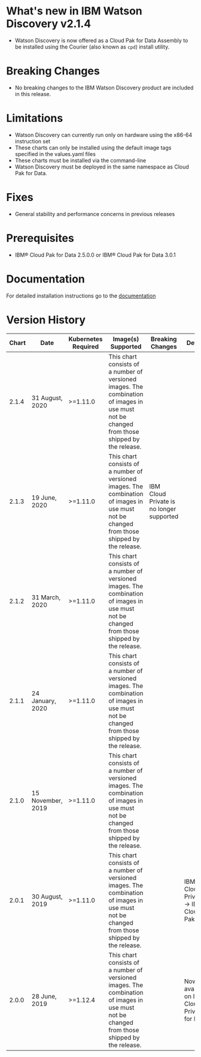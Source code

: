 # What's new in IBM Watson Discovery v2.1.4

- Watson Discovery is now offered as a Cloud Pak for Data Assembly to be installed using the Courier (also known as `cpd`) install utility.

# Breaking Changes

- No breaking changes to the IBM Watson Discovery product are included in this release.

# Limitations

- Watson Discovery can currently run only on hardware using the x86-64 instruction set
- These charts can only be installed using the default image tags specified in the values.yaml files
- These charts must be installed via the command-line
- Watson Discovery must be deployed in the same namespace as Cloud Pak for Data.

# Fixes

- General stability and performance concerns in previous releases

# Prerequisites

- IBM® Cloud Pak for Data 2.5.0.0 or IBM® Cloud Pak for Data 3.0.1


# Documentation

For detailed installation instructions go to the [documentation](https://docs-icpdata.mybluemix.net/docs/content/SSQNUZ_current/com.ibm.icpdata.doc/watson/discovery-install.html)


# Version History

| Chart | Date | Kubernetes Required | Image(s) Supported | Breaking Changes | Details |
| ----- | ---- | ------------ | ------------------ | ---------------- | ------- |
| 2.1.4 | 31 August, 2020 | >=1.11.0 | This chart consists of a number of versioned images. The combination of images in use must not be changed from those shipped by the release. | | |
| 2.1.3 | 19 June, 2020 | >=1.11.0 | This chart consists of a number of versioned images. The combination of images in use must not be changed from those shipped by the release. | IBM Cloud Private is no longer supported | |
| 2.1.2 | 31 March, 2020 | >=1.11.0 | This chart consists of a number of versioned images. The combination of images in use must not be changed from those shipped by the release. | | |
| 2.1.1 | 24 January, 2020 | >=1.11.0 | This chart consists of a number of versioned images. The combination of images in use must not be changed from those shipped by the release. | | |
| 2.1.0 | 15 November, 2019 | >=1.11.0 | This chart consists of a number of versioned images. The combination of images in use must not be changed from those shipped by the release. | | |
| 2.0.1 | 30 August, 2019 | >=1.11.0 | This chart consists of a number of versioned images. The combination of images in use must not be changed from those shipped by the release. | | IBM® Cloud Private -> IBM® Cloud Pak
| 2.0.0 | 28 June, 2019 | >=1.12.4 | This chart consists of a number of versioned images. The combination of images in use must not be changed from those shipped by the release. |  | Now available on IBM® Cloud Private for Data |
